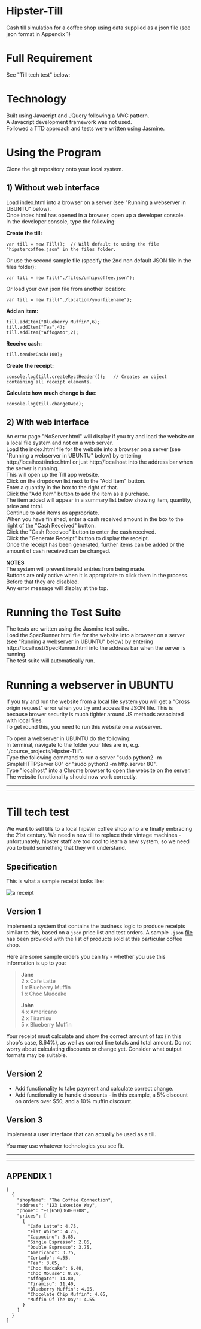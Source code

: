# Hipster-Till
Cash till simulation for a coffee shop using data supplied as a json file (see json format in Appendix 1)

# Full Requirement
See "Till tech test" below:

# Technology
Built using Javacript and JQuery following a MVC pattern.  
A Javacript development framework was not used.  
Followed a TTD approach and tests were written using Jasmine.  

# Using the Program
Clone the git repository onto your local system.  

## 1) Without web interface
Load index.html into a browser on a server (see "Running a webserver in UBUNTU" below).  
Once index.html has opened in a browser, open up a developer console.  
In the developer console, type the following:

**Create the till:**  
```
var till = new Till();  // Will default to using the file "hipstercoffee.json" in the files folder.  
```
Or use the second sample file (specify the 2nd non default JSON file in the files folder):    
```
var till = new Till("./files/unhipcoffee.json");  
```
Or load your own json file from another location:    
```
var till = new Till("./location/yourfilename");  
```
**Add an item:**  
```
till.addItem("Blueberry Muffin",6);  
till.addItem("Tea",4);  
till.addItem("Affogato",2);  
```
**Receive cash:**  
```
till.tenderCash(100);  
```
**Create the receipt:**  
```
console.log(till.createRectHeader());   // Creates an object containing all receipt elements.  
```
**Calculate how much change is due:**  
```
console.log(till.changeOwed);  
```
## 2) With web interface  
An error page "NoServer.html" will display if you try and load the website on a local file system and not on a web server.  
Load the index.html file for the website into a browser on a server (see "Running a webserver in UBUNTU" below) by entering http://localhost/index.html or just http://localhost into the address bar when the server is running.    
This will open up the Till app website.  
Click on the dropdown list next to the "Add Item" button.  
Enter a quantity in the box to the right of that.  
Click the "Add Item" button to add the item as a purchase.  
The item added will appear in a summary list below showing item, quantity, price and total.  
Continue to add items as appropriate.  
When you have finished, enter a cash received amount in the box to the right of the "Cash Received" button.  
Click the "Cash Received" button to enter the cash received.  
Click the "Generate Receipt" button to display the receipt.  
Once the receipt has been generated, further items can be added or the amount of cash received can be changed.  

**NOTES**  
The system will prevent invalid entries from being made.  
Buttons are only active when it is appropriate to click them in the process. Before that they are disabled.  
Any error message will display at the top.  

# Running the Test Suite
The tests are written using the Jasmine test suite.  
Load the SpecRunner.html file for the website into a browser on a server (see "Running a webserver in UBUNTU" below) by entering http://localhost/SpecRunner.html into the address bar when the server is running.      
The test suite will automatically run.  

# Running a webserver in UBUNTU
If you try and run the website from a local file system you will get a "Cross origin request" error when you try and access the JSON file. This is because brower security is much tighter around JS methods associated with local files.   
To get round this, you need to run this website on a webserver.  

To open a webserver in UBUNTU do the following:  
In terminal, navigate to the folder your files are in, e.g. "/course_projects/Hipster-Till".  
Type the following command to run a server "sudo python2 -m SimpleHTTPServer 80" or "sudo python3 -m http.server 80".  
Type "localhost" into a Chrome browser to open the website on the server.  
The website functionality should now work correctly.  

---
---

Till tech test
==============

We want to sell tills to a local hipster coffee shop who are finally embracing the 21st century. We need a new till to replace their vintage machines - unfortunately, hipster staff are too cool to learn a new system, so we need you to build something that they will understand.

Specification
-------------

This is what a sample receipt looks like:

![a receipt](images/receipt.jpg)


Version 1
---------

Implement a system that contains the business logic to produce receipts similar to this, based on a `json` price list and test orders. A sample `.json` [file](hipstercoffee.json) has been provided with the list of products sold at this particular coffee shop.

Here are some sample orders you can try - whether you use this information is up to you:

> **Jane**  
> 2 x Cafe Latte  
> 1 x Blueberry Muffin  
> 1 x Choc Mudcake  
>
> **John**  
> 4 x Americano  
> 2 x Tiramisu  
> 5 x Blueberry Muffin  

Your receipt must calculate and show the correct amount of tax (in this shop's case, 8.64%), as well as correct line totals and total amount. Do not worry about calculating discounts or change yet. Consider what output formats may be suitable.

Version 2
---------

- Add functionality to take payment and calculate correct change.  
- Add functionality to handle discounts - in this example, a 5% discount on orders over $50, and a 10% muffin discount.

Version 3
---------

Implement a user interface that can actually be used as a till.

You may use whatever technologies you see fit.

---
---

APPENDIX 1
----------
```
[
  {
    "shopName": "The Coffee Connection",
    "address": "123 Lakeside Way",
    "phone": "+1(650)360-0708",
    "prices": [
      {
        "Cafe Latte": 4.75,
        "Flat White": 4.75,
        "Cappucino": 3.85,
        "Single Espresso": 2.05,
        "Double Espresso": 3.75,
        "Americano": 3.75,
        "Cortado": 4.55,
        "Tea": 3.65,
        "Choc Mudcake": 6.40,
        "Choc Mousse": 8.20,
        "Affogato": 14.80,
        "Tiramisu": 11.40,
        "Blueberry Muffin": 4.05,
        "Chocolate Chip Muffin": 4.05,
        "Muffin Of The Day": 4.55
      }
    ]
  }
]
```
